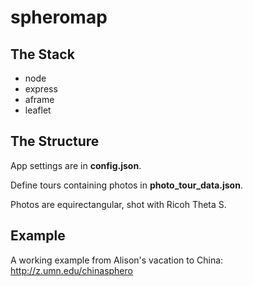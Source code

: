 # spheromap

## The Stack

* node
* express
* aframe
* leaflet

## The Structure

App settings are in **config.json**.

Define tours containing photos in **photo_tour_data.json**.

Photos are equirectangular, shot with Ricoh Theta S.

## Example

A working example from Alison's vacation to China: http://z.umn.edu/chinasphero
